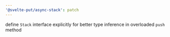 ```yaml
---
'@svelte-put/async-stack': patch
---
```


define `Stack` interface explicitly for better type inference in overloaded `push` method
